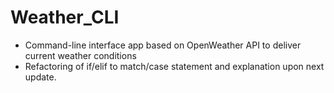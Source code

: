 # Weather_CLI
- Command-line interface app based on OpenWeather API to deliver current weather conditions
- Refactoring of if/elif to match/case statement and explanation upon next update.
